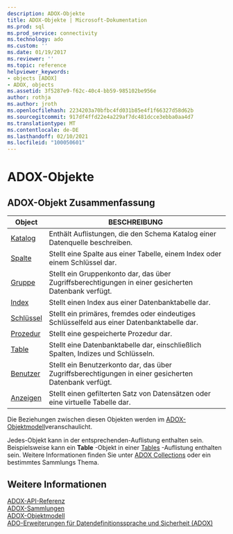 ```yaml
---
description: ADOX-Objekte
title: ADOX-Objekte | Microsoft-Dokumentation
ms.prod: sql
ms.prod_service: connectivity
ms.technology: ado
ms.custom: ''
ms.date: 01/19/2017
ms.reviewer: ''
ms.topic: reference
helpviewer_keywords:
- objects [ADOX]
- ADOX, objects
ms.assetid: 3f5287e9-f62c-40c4-bb59-985102be956e
author: rothja
ms.author: jroth
ms.openlocfilehash: 2234203a70bfbc4fd031b85e4f1f66327d58d62b
ms.sourcegitcommit: 917df4ffd22e4a229af7dc481dcce3ebba0aa4d7
ms.translationtype: MT
ms.contentlocale: de-DE
ms.lasthandoff: 02/10/2021
ms.locfileid: "100050601"
---
```

# <a name="adox-objects"></a>ADOX-Objekte
## <a name="adox-object-summary"></a>ADOX-Objekt Zusammenfassung  
  
|Object|BESCHREIBUNG|  
|------------|-----------------|  
|[Katalog](./catalog-object-adox.md)|Enthält Auflistungen, die den Schema Katalog einer Datenquelle beschreiben.|  
|[Spalte](./column-object-adox.md)|Stellt eine Spalte aus einer Tabelle, einem Index oder einem Schlüssel dar.|  
|[Gruppe](./group-object-adox.md)|Stellt ein Gruppenkonto dar, das über Zugriffsberechtigungen in einer gesicherten Datenbank verfügt.|  
|[Index](./index-object-adox.md)|Stellt einen Index aus einer Datenbanktabelle dar.|  
|[Schlüssel](./key-object-adox.md)|Stellt ein primäres, fremdes oder eindeutiges Schlüsselfeld aus einer Datenbanktabelle dar.|  
|[Prozedur](./procedure-object-adox.md)|Stellt eine gespeicherte Prozedur dar.|  
|[Table](./table-object-adox.md)|Stellt eine Datenbanktabelle dar, einschließlich Spalten, Indizes und Schlüsseln.|  
|[Benutzer](./user-object-adox.md)|Stellt ein Benutzerkonto dar, das über Zugriffsberechtigungen in einer gesicherten Datenbank verfügt.|  
|[Anzeigen](./view-object-adox.md)|Stellt einen gefilterten Satz von Datensätzen oder eine virtuelle Tabelle dar.|  
  
 Die Beziehungen zwischen diesen Objekten werden im [ADOX-Objektmodell](./adox-object-model.md)veranschaulicht.  
  
 Jedes-Objekt kann in der entsprechenden-Auflistung enthalten sein. Beispielsweise kann ein **Table** -Objekt in einer [Tables](./tables-collection-adox.md) -Auflistung enthalten sein. Weitere Informationen finden Sie unter [ADOX Collections](./adox-collections.md) oder ein bestimmtes Sammlungs Thema.  
  
## <a name="see-also"></a>Weitere Informationen  
 [ADOX-API-Referenz](./adox-object-model.md)   
 [ADOX-Sammlungen](./adox-collections.md)   
 [ADOX-Objektmodell](./adox-object-model.md)   
 [ADO-Erweiterungen für Datendefinitionssprache und Sicherheit (ADOX)](../../guide/extensions/ado-extensions-for-data-definition-language-and-security-adox.md)